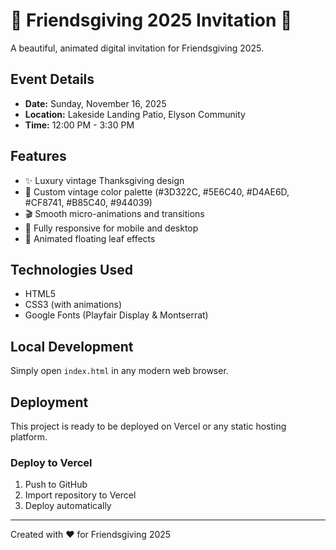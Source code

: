# 🧡 Friendsgiving 2025 Invitation 🍂

A beautiful, animated digital invitation for Friendsgiving 2025.

## Event Details
- **Date:** Sunday, November 16, 2025
- **Location:** Lakeside Landing Patio, Elyson Community
- **Time:** 12:00 PM - 3:30 PM

## Features
- ✨ Luxury vintage Thanksgiving design
- 🎨 Custom vintage color palette (#3D322C, #5E6C40, #D4AE6D, #CF8741, #B85C40, #944039)
- 🎬 Smooth micro-animations and transitions
- 📱 Fully responsive for mobile and desktop
- 🍂 Animated floating leaf effects

## Technologies Used
- HTML5
- CSS3 (with animations)
- Google Fonts (Playfair Display & Montserrat)

## Local Development
Simply open `index.html` in any modern web browser.

## Deployment
This project is ready to be deployed on Vercel or any static hosting platform.

### Deploy to Vercel
1. Push to GitHub
2. Import repository to Vercel
3. Deploy automatically

---

Created with ❤️ for Friendsgiving 2025
